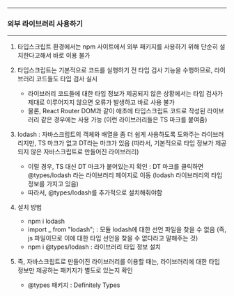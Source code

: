 -----
### 외부 라이브러리 사용하기
-----
1. 타입스크립트 환경에서는 npm 사이트에서 외부 패키지를 사용하기 위해 단순히 설치한다고해서 바로 이용 불가
2. 타입스크립트는 기본적으로 코드를 실행하기 전 타입 검사 기능을 수행하므로, 라이브러리 코드들도 타입 검사 실시
     - 라이브러리 코드들에 대한 타입 정보가 제공되지 않은 상황에서는 타입 검사가 제대로 이루어지지 않으면 오류가 발생하고 바로 사용 불가
     - 물론, React Router DOM과 같이 애초에 타입스크립트 코드로 작성된 라이브러리 같은 경우에는 사용 가능 (이런 라이브러리들은 TS 마크를 붙여줌)

3. lodash : 자바스크립트의 객체와 배열을 좀 더 쉽게 사용하도록 도와주는 라이브러리지만, TS 마크가 없고 DT라는 마크가 있음 (따라서, 기본적으로 타입 정보가 제공되지 않은 자바스크립트로 만들어진 라이브러리)
   - 이럴 경우, TS 대신 DT 마크가 붙어있는지 확인 : DT 마크를 클릭하면 @types/lodash 라는 라이브러리 페이지로 이동 (lodash 라이브러리의 타입 정보를 가지고 있음)
   - 따라서, @types/lodash를 추가적으로 설치해줘야함

4. 설치 방법
   - npm i lodash
   - import _ from "lodash"; : 모듈 lodash에 대한 선언 파일을 찾을 수 없음 (즉, js 파일이므로 이에 대한 타입 선언을 찾을 수 없다라고 말해주는 것)
   - npm i @types/lodash : 라이브러리 타입 정보 설치

5. 즉, 자바스크립트로 만들어진 라이브러리를 이용할 때는, 라이브러리에 대한 타입 정보만 제공하는 패키지가 별도로 있는지 확인
   - @types 패키지 : Definitely Types
